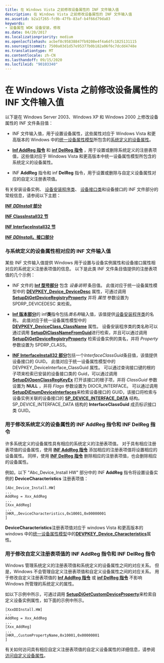 ```yaml
---
title: 在 Windows Vista 之前修改设备属性的 INF 文件输入值
description: 在 Windows Vista 之前修改设备属性的 INF 文件输入值
ms.assetid: b2a1f265-fc9b-47fb-83af-b4f66d79da83
keywords:
- 设备属性 WDK 设备安装，修改
ms.date: 04/20/2017
ms.localizationpriority: medium
ms.openlocfilehash: acbef8c95838847fb9208e4f4a6dfc1825131115
ms.sourcegitcommit: 7500a03d1d57e95377b0b182a06f6c7dcdd4748e
ms.translationtype: MT
ms.contentlocale: zh-CN
ms.lasthandoff: 09/15/2020
ms.locfileid: "90103340"
---
```

# <a name="inf-file-entry-values-that-modify-device-properties-before-windows-vista"></a>在 Windows Vista 之前修改设备属性的 INF 文件输入值


以下是在 Windows Server 2003、Windows XP 和 Windows 2000 上修改设备属性的 INF 文件条目值：

-   INF 文件输入值，用于设置设备属性，这些属性对应于 Windows Vista 和更高版本的 Windows 中的[统一设备属性模型](unified-device-property-model--windows-vista-and-later-.md)所包含的[系统定义的设备属性](/previous-versions/ff553413(v=vs.85))。

-   [**Inf AddReg 指令**](inf-addreg-directive.md) 和 [**inf DelReg 指令**](inf-delreg-directive.md) ，用于设置或删除系统定义的注册表项值，这些值对应于 Windows Vista 和更高版本中统一设备属性模型所包含的系统定义的设备属性。

-   INF **AddReg** 指令和 inf **DelReg** 指令，用于设置或删除与自定义设备属性对应的自定义注册表项值。

有关安装设备实例、 [设备安装程序类](./overview-of-device-setup-classes.md)、 [设备接口类](./overview-of-device-interface-classes.md)和设备接口的 INF 文件部分的常规信息，请参阅以下主题：

[**INF *DDInstall* 部分**](inf-ddinstall-section.md)

[**INF ClassInstall32 节**](inf-classinstall32-section.md)

[**INF InterfaceInstall32 节**](inf-interfaceinstall32-section.md)

[**INF *DDInstall*。接口部分**](inf-ddinstall-interfaces-section.md)

### <a name="inf-file-entry-values-that-correspond-to-system-defined-device-properties"></a><a href="" id="inf-file-entry-values-that-correspond-to-system-defined-device-propert"></a>与系统定义的设备属性相对应的 INF 文件输入值

某些 INF 文件输入值提供 Windows 用于设置与设备实例属性和设备接口属性相对应的系统定义注册表项值的信息。 以下是此类 INF 文件条目值提供的注册表项值的几个示例：

-   INF 文件的 [**Inf 型号部分**](inf-models-section.md) 包含 *设备说明* 条目值。 此值对应于统一设备属性模型中的 [**DEVPKEY_Device_DeviceDesc**](./devpkey-device-devicedesc.md) 属性，可通过调用 [**SetupDiGetDeviceRegistryProperty**](/windows/desktop/api/setupapi/nf-setupapi-setupdigetdeviceregistrypropertya) 并将 *属性* 参数设置为 SPDRP_DEVICEDESC 来检索。

-   [**Inf 版本部分**](inf-version-section.md)的 inf**类**指令包括*类名称*输入值，该值提供[设备安装程序类](./overview-of-device-setup-classes.md)的名称。 此值对应于统一设备属性模型中的 [**DEVPKEY_DeviceClass_ClassName**](./devpkey-deviceclass-classname.md) 属性。 设备安装程序类的类名称可以通过调用 [**SetupDiClassNameFromGuid**](/windows/desktop/api/setupapi/nf-setupapi-setupdiclassnamefromguida)进行检索，并且可以通过调用 [**SetupDiGetDeviceRegistryProperty**](/windows/desktop/api/setupapi/nf-setupapi-setupdigetdeviceregistrypropertya) 检索设备实例的类名，并将 *Property* 参数设置为 SPDRP_CLASS。

-   [**INF InterfaceInstall32 部分**](inf-interfaceinstall32-section.md)包括一个*InterfaceClassGuid*条目值，该值提供设备接口的 GUID。 此值对应于统一设备属性模型中的 DEVPKEY_DeviceInterface_ClassGuid 属性。 可以通过查询接口键的根的子项来检索已安装的设备接口类的 Guid，可以通过调用 [**SetupDiOpenClassRegKeyEx**](/windows/desktop/api/setupapi/nf-setupapi-setupdiopenclassregkeyexa) 打开该接口的根子项，并将 *ClassGuid* 参数设置为 **NULL** ，并将 *Flags* 参数设置为 DIOCR_INTERFACE。 可以通过调用 [**SetupDiEnumDeviceInterfaces**](/windows/desktop/api/setupapi/nf-setupapi-setupdienumdeviceinterfaces)来检索设备接口的 GUID，该接口将检索与设备实例关联的设备接口的 [**SP_DEVICE_INTERFACE_DATA**](/windows/win32/api/setupapi/ns-setupapi-sp_device_interface_data) 结构。 SP_DEVICE_INTERFACE_DATA 结构的 **InterfaceClassGuid** 成员标识接口类 GUID。

### <a name="inf-addreg-directives-and-inf-delreg-directives-that-modify-system-defined-device-properties"></a><a href="" id="inf-addreg-directives-and-inf-delreg-directives-that-modify-system-def"></a>用于修改系统定义的设备属性的 INF AddReg 指令和 INF DelReg 指令

许多系统定义的设备属性具有相应的系统定义的注册表项值。 对于具有相应注册表项值的设备属性，使用 [**INF AddReg 指令**](inf-addreg-directive.md) 添加相应的注册表项值将设置相应的设备属性。 同样，使用 [**INF DelReg 指令**](inf-delreg-directive.md) 删除相应的注册表项值，也会删除相应的设备属性。

例如，以下 "Abc_Device_Install HW" 部分中的 INF **AddReg** 指令将设置设备实例的 **DeviceCharacteristics** 注册表项值：

```inf
[Abc_Device_Install.HW]
...
AddReg = Xxx_AddReg
...
[Xxx_AddReg]
...
[HKR,,DeviceCharacteristics,0x10001,0x00000001
] 
```

**DeviceCharacteristics**注册表项值对应于 windows Vista 和更高版本的 windows 中的[统一设备属性模型](unified-device-property-model--windows-vista-and-later-.md)中的[**DEVPKEY_Device_Characteristics**](./devpkey-device-characteristics.md)属性。

### <a name="inf-addreg-directives-and-inf-delreg-directives-that-modify-custom-registry-entry-values"></a><a href="" id="inf-addreg-directives-and-inf-delreg-directives-that-modify-custom-reg"></a>用于修改自定义注册表项值的 INF AddReg 指令和 INF DelReg 指令

Windows 管理系统定义的注册表项值和系统定义的设备属性之间的对应关系。 但是，Windows 不会管理自定义注册表项值和自定义设备属性之间的对应关系。 用于修改自定义注册表项值的 [**Inf AddReg 指令**](inf-addreg-directive.md) 或 [**inf DelReg 指令**](inf-delreg-directive.md) 不影响 Windows 所管理的系统定义的属性。

如以下示例中所示，可通过调用 [**SetupDiGetCustomDeviceProperty**](/windows/desktop/api/setupapi/nf-setupapi-setupdigetcustomdevicepropertya)来检索自定义设备实例属性，如下面的示例中所示。

```inf
[XxxDDInstall.HW]
...
AddReg = Xxx_AddReg
...
[Xxx_AddReg]
...
[HKR,,CustomPropertyName,0x10001,0x00000001
] 
```

有关如何访问具有相应自定义注册表项值的自定义设备属性的详细信息，请参阅 [访问自定义设备属性](accessing-custom-device-properties.md)。